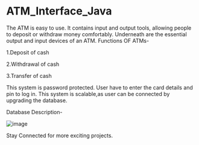 # ATM_Interface_Java
The ATM is easy to use. It contains input and output tools, allowing people to deposit or withdraw money comfortably. Underneath are the essential output and input devices of an ATM.
Functions OF ATMs-

1.Deposit of cash

2.Withdrawal of cash

3.Transfer of cash

This system is password protected.
User have to enter the card details and pin to log in.
This system is scalable,as user can be connected by upgrading the database.

Database Description-

![image](https://github.com/sparshag832/ATM_Interface_Java/assets/84582301/635366e5-35fc-4fc3-9c0c-f8b9eaebc5c2)

Stay Connected for more exciting projects.

